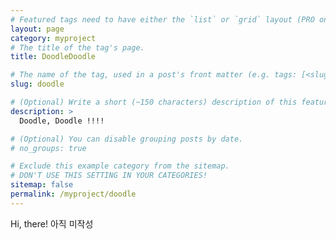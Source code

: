 ```yaml
---
# Featured tags need to have either the `list` or `grid` layout (PRO only).
layout: page
category: myproject
# The title of the tag's page.
title: DoodleDoodle

# The name of the tag, used in a post's front matter (e.g. tags: [<slug>]).
slug: doodle

# (Optional) Write a short (~150 characters) description of this featured tag.
description: >
  Doodle, Doodle !!!!

# (Optional) You can disable grouping posts by date.
# no_groups: true

# Exclude this example category from the sitemap.
# DON'T USE THIS SETTING IN YOUR CATEGORIES!
sitemap: false
permalink: /myproject/doodle
---
```


Hi, there! 
아직 미작성